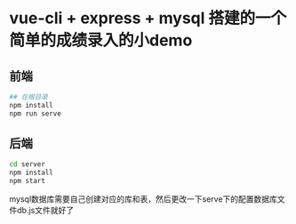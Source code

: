 # vue-cli + express + mysql 搭建的一个简单的成绩录入的小demo
## 前端
```bash
## 在根目录
npm install
npm run serve
```
## 后端
```bash
cd server
npm install
npm start
```

mysql数据库需要自己创建对应的库和表，然后更改一下serve下的配置数据库文件db.js文件就好了